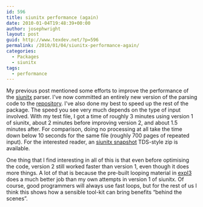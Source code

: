 ```yaml
---
id: 596
title: siunitx performance (again)
date: 2010-01-04T19:48:39+00:00
author: josephwright
layout: post
guid: http://www.texdev.net/?p=596
permalink: /2010/01/04/siunitx-performance-again/
categories:
  - Packages
  - siunitx
tags:
  - performance
---
```

My previous post mentioned some efforts to improve the performance of the <a title="A comprehensive (SI) units package" href="http://tug.ctan.org/cgi-bin/ctanPackageInformation.py?id=siunitx">siunitx</a> parser. I've now committed an entirely new version of the parsing code to the <a href="http://developer.berlios.de/projects/siunitx/">repository</a>. I've also done my best to speed up the rest of the package. The speed you see very much depends on the type of input involved. With my test file, I got a time of roughly 3 minutes using version 1 of siunitx, about 2 minutes before improving version 2, and about 1.5 minutes after. For comparison, doing no processing at all take the time down below 10 seconds for the same file (roughly 700 pages of repeated input). For the interested reader, an <a href="http://www.texdev.net/wp-content/uploads/2010/01/siunitx.tds_.zip">siunitx snapshot</a> TDS-style zip is available.

One thing that I find interesting in all of this is that even before optimising the code, version 2 still worked faster than version 1, even though it does more things. A lot of that is because the pre-built looping material in <a title="Low-level LaTeX3 programming conventions" href="http://tug.ctan.org/cgi-bin/ctanPackageInformation.py?id=expl3">expl3</a> does a much better job than my own attempts in version 1 of siunitx. Of course, good programmers will always use fast loops, but for the rest of us I think this shows how a sensible tool-kit can bring benefits “behind the scenes”.